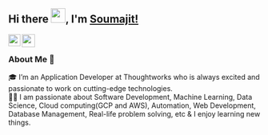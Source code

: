 ## Hi there <img src="https://github.com/TheDudeThatCode/TheDudeThatCode/blob/master/Assets/Hi.gif" width="29px">, I'm [Soumajit!](https://www.linkedin.com/in/soumajit-chatterjee/) 

<a href="https://www.linkedin.com/in/soumajit-chatterjee/">
  <img align="left" width="24px" src="https://cdn.jsdelivr.net/npm/simple-icons@v3/icons/linkedin.svg"  />
</a>
<a href="https://twitter.com/_Soumajit_">
  <img align="left" width="26px" src="https://cdn.jsdelivr.net/npm/simple-icons@v3/icons/twitter.svg" />
</a>

<br />

### About Me 🚀
🎓 I’m an Application Developer at Thoughtworks who is always excited and passionate to work on cutting-edge technologies. </br>
👨‍💻  I am passionate about Software Development, Machine Learning, Data Science, Cloud computing(GCP and AWS), Automation, Web Development, Database Management, Real-life problem solving, etc & I enjoy learning new things. </br>
